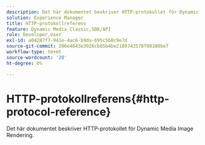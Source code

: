 ```yaml
---
description: Det här dokumentet beskriver HTTP-protokollet för Dynamic Media Image Rendering.
solution: Experience Manager
title: HTTP-protokollreferens
feature: Dynamic Media Classic,SDK/API
role: Developer,User
exl-id: a04287f7-941e-4ac6-b9da-695c5b8c9e7d
source-git-commit: 206e4643e3926cb85b4be2189743578f88180be7
workflow-type: tm+mt
source-wordcount: '28'
ht-degree: 0%

---
```


# HTTP-protokollreferens{#http-protocol-reference}

Det här dokumentet beskriver HTTP-protokollet för Dynamic Media Image Rendering.
